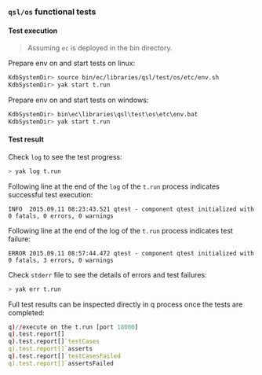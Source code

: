 ### `qsl/os` functional tests

#### Test execution
> Assuming `ec` is deployed in the bin directory.

Prepare env on and start tests on linux:
```bash
KdbSystemDir> source bin/ec/libraries/qsl/test/os/etc/env.sh
KdbSystemDir> yak start t.run
```

Prepare env on and start tests on windows:
```bash
KdbSystemDir> bin\ec\libraries\qsl\test\os\etc\env.bat
KdbSystemDir> yak start t.run
```
  
#### Test result

Check `log` to see the test progress:
```bash
> yak log t.run
```

Following line at the end of the `log` of the `t.run` process indicates successful test execution:

```INFO  2015.09.11 08:23:43.521 qtest - component qtest initialized with 0 fatals, 0 errors, 0 warnings```

Following line at the end of the log of the `t.run` process indicates test failure:

```ERROR 2015.09.11 08:57:44.472 qtest - component qtest initialized with 0 fatals, 3 errors, 0 warnings```

Check `stderr` file to see the details of errors and test failures:
```bash
> yak err t.run
```

Full test results can be inspected directly in q process once the tests are completed:
```q  
q)//execute on the t.run [port 18000]
q).test.report[]
q).test.report[]`testCases
q).test.report[]`asserts
q).test.report[]`testCasesFailed
q).test.report[]`assertsFailed
```
